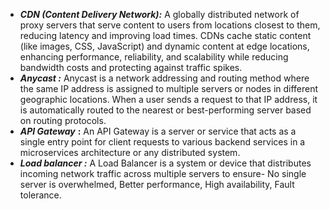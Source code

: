 *   _**CDN (Content Delivery Network):**_ A globally distributed network of proxy servers that serve content to users from locations closest to them, reducing latency and improving load times. CDNs cache static content (like images, CSS, JavaScript) and dynamic content at edge locations, enhancing performance, reliability, and scalability while reducing bandwidth costs and protecting against traffic spikes.
*   _**Anycast :**_ Anycast is a network addressing and routing method where the same IP address is assigned to multiple servers or nodes in different geographic locations. When a user sends a request to that IP address, it is automatically routed to the nearest or best-performing server based on routing protocols.
*   _**API Gateway**_ **:** An API Gateway is a server or service that acts as a single entry point for client requests to various backend services in a microservices architecture or any distributed system.
*   _**Load balancer :**_ A Load Balancer is a system or device that distributes incoming network traffic across multiple servers to ensure- No single server is overwhelmed, Better performance, High availability, Fault tolerance.